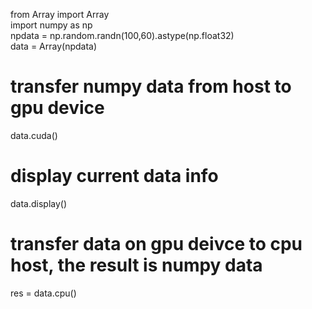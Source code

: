 
from Array import Array  
import numpy as np  
npdata = np.random.randn(100,60).astype(np.float32)  
data = Array(npdata)  

# transfer numpy data from host to gpu device  
data.cuda()  

# display current data info  
data.display()  

# transfer data on gpu deivce to cpu host, the result is numpy data  
res = data.cpu()  
